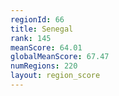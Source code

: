 ```yaml
---
regionId: 66
title: Senegal
rank: 145
meanScore: 64.01
globalMeanScore: 67.47
numRegions: 220
layout: region_score
---
```


